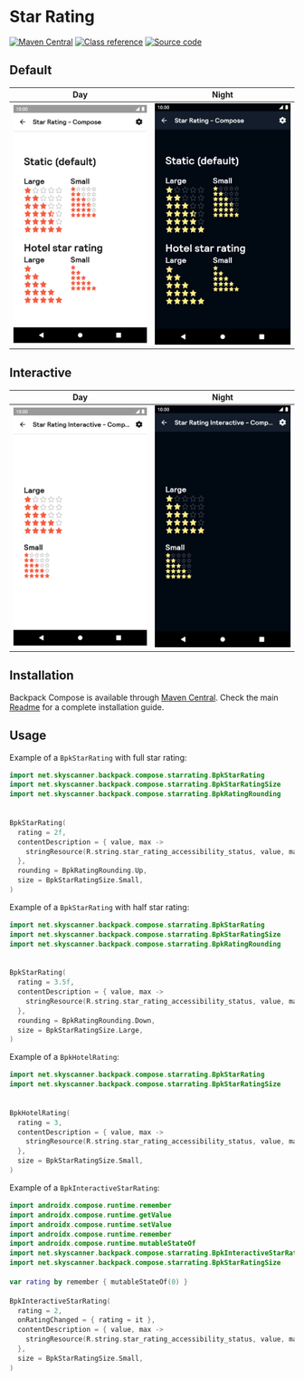 # Star Rating

[![Maven Central](https://img.shields.io/maven-central/v/net.skyscanner.backpack/backpack-compose)](https://search.maven.org/artifact/net.skyscanner.backpack/backpack-compose)
[![Class reference](https://img.shields.io/badge/Class%20reference-Android-blue)](https://backpack.github.io/android/backpack-compose/net.skyscanner.backpack.compose.starrating)
[![Source code](https://img.shields.io/badge/Source%20code-GitHub-lightgrey)](https://github.com/Skyscanner/backpack-android/tree/main/backpack-compose/src/main/kotlin/net/skyscanner/backpack/compose/starrating)

## Default

| Day                                                                                                                                                                      | Night                                                                                                                                                                                   |
|--------------------------------------------------------------------------------------------------------------------------------------------------------------------------|-----------------------------------------------------------------------------------------------------------------------------------------------------------------------------------------|
| <img src="https://raw.githubusercontent.com/Skyscanner/backpack-android/main/docs/compose/StarRating/screenshots/default.png" alt="Star Rating component" width="375" /> | <img src="https://raw.githubusercontent.com/Skyscanner/backpack-android/main/docs/compose/StarRating/screenshots/default_dm.png" alt="Star Rating component - dark mode" width="375" /> |

## Interactive

| Day                                                                                                                                                                                             | Night                                                                                                                                                                                                          |
|-------------------------------------------------------------------------------------------------------------------------------------------------------------------------------------------------|----------------------------------------------------------------------------------------------------------------------------------------------------------------------------------------------------------------|
| <img src="https://raw.githubusercontent.com/Skyscanner/backpack-android/main/docs/compose/StarRatingInteractive/screenshots/default.png" alt="Interactive Star Rating component" width="375" /> | <img src="https://raw.githubusercontent.com/Skyscanner/backpack-android/main/docs/compose/StarRatingInteractive/screenshots/default_dm.png" alt="Interactive Star Rating component - dark mode" width="375" /> |

## Installation

Backpack Compose is available
through [Maven Central](https://search.maven.org/artifact/net.skyscanner.backpack/backpack-compose). Check the
main [Readme](https://github.com/skyscanner/backpack-android#installation) for a complete installation guide.

## Usage

Example of a `BpkStarRating` with full star rating:

```Kotlin
import net.skyscanner.backpack.compose.starrating.BpkStarRating
import net.skyscanner.backpack.compose.starrating.BpkStarRatingSize
import net.skyscanner.backpack.compose.starrating.BpkRatingRounding


BpkStarRating(
  rating = 2f,
  contentDescription = { value, max ->
    stringResource(R.string.star_rating_accessibility_status, value, max)
  },
  rounding = BpkRatingRounding.Up,
  size = BpkStarRatingSize.Small,
)
```

Example of a `BpkStarRating` with half star rating:

```Kotlin
import net.skyscanner.backpack.compose.starrating.BpkStarRating
import net.skyscanner.backpack.compose.starrating.BpkStarRatingSize
import net.skyscanner.backpack.compose.starrating.BpkRatingRounding


BpkStarRating(
  rating = 3.5f,
  contentDescription = { value, max ->
    stringResource(R.string.star_rating_accessibility_status, value, max)
  },
  rounding = BpkRatingRounding.Down,
  size = BpkStarRatingSize.Large,
)
```

Example of a `BpkHotelRating`:

```Kotlin
import net.skyscanner.backpack.compose.starrating.BpkStarRating
import net.skyscanner.backpack.compose.starrating.BpkStarRatingSize


BpkHotelRating(
  rating = 3,
  contentDescription = { value, max ->
    stringResource(R.string.star_rating_accessibility_status, value, max)
  },
  size = BpkStarRatingSize.Small,
)
```

Example of a `BpkInteractiveStarRating`:

```Kotlin
import androidx.compose.runtime.remember
import androidx.compose.runtime.getValue
import androidx.compose.runtime.setValue
import androidx.compose.runtime.remember
import androidx.compose.runtime.mutableStateOf
import net.skyscanner.backpack.compose.starrating.BpkInteractiveStarRating
import net.skyscanner.backpack.compose.starrating.BpkStarRatingSize

var rating by remember { mutableStateOf(0) }

BpkInteractiveStarRating(
  rating = 2,
  onRatingChanged = { rating = it },
  contentDescription = { value, max ->
    stringResource(R.string.star_rating_accessibility_status, value, max)
  },
  size = BpkStarRatingSize.Small,
)
```
